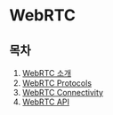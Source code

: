 # WebRTC

## 목차
1. [WebRTC 소개](./WebRTCIntroduction/README.md)
2. [WebRTC Protocols](./WebRTCProtocols/README.md)
3. [WebRTC Connectivity](./WebRTCConnectivity/README.md)
4. [WebRTC API](./WebRTCAPI/README.md)

